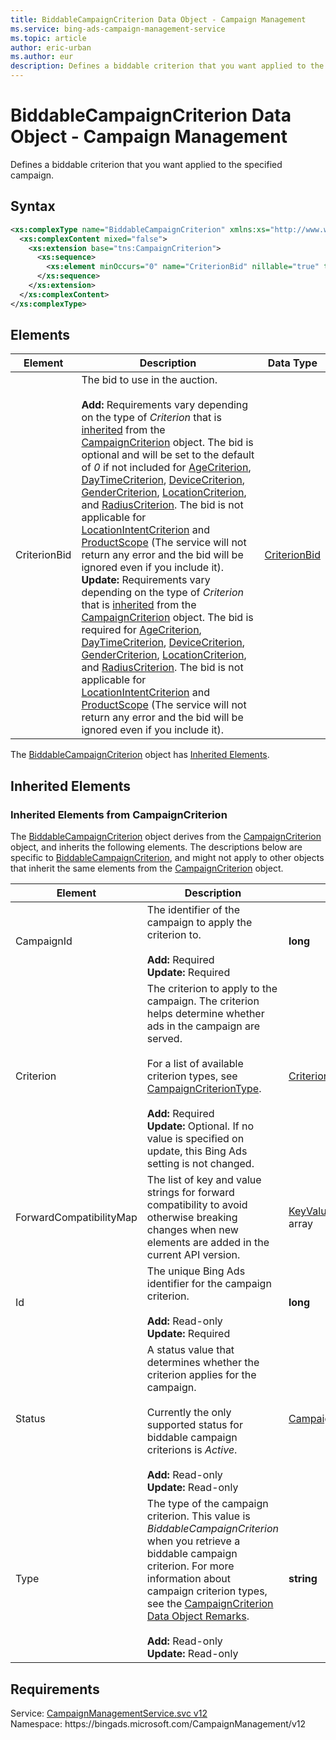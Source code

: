 ```yaml
---
title: BiddableCampaignCriterion Data Object - Campaign Management
ms.service: bing-ads-campaign-management-service
ms.topic: article
author: eric-urban
ms.author: eur
description: Defines a biddable criterion that you want applied to the specified campaign.
---
```

# BiddableCampaignCriterion Data Object - Campaign Management
Defines a biddable criterion that you want applied to the specified campaign.

## Syntax
```xml
<xs:complexType name="BiddableCampaignCriterion" xmlns:xs="http://www.w3.org/2001/XMLSchema">
  <xs:complexContent mixed="false">
    <xs:extension base="tns:CampaignCriterion">
      <xs:sequence>
        <xs:element minOccurs="0" name="CriterionBid" nillable="true" type="tns:CriterionBid" />
      </xs:sequence>
    </xs:extension>
  </xs:complexContent>
</xs:complexType>
```

## <a name="elements"></a>Elements


|Element|Description|Data Type|
|-----------|---------------|-------------|
|<a name="criterionbid"></a>CriterionBid|The bid to use in the auction.<br/><br/>**Add:** Requirements vary depending on the type of *Criterion* that is [inherited](#inheritedelements) from the [CampaignCriterion](campaigncriterion.md) object. The bid is optional and will be set to the default of *0* if not included for [AgeCriterion](agecriterion.md), [DayTimeCriterion](daytimecriterion.md), [DeviceCriterion](devicecriterion.md), [GenderCriterion](gendercriterion.md), [LocationCriterion](locationcriterion.md), and [RadiusCriterion](radiuscriterion.md). The bid is not applicable for [LocationIntentCriterion](locationintentcriterion.md) and [ProductScope](productscope.md) (The service will not return any error and the bid will be ignored even if you include it).<br/>**Update:** Requirements vary depending on the type of *Criterion* that is [inherited](#inheritedelements) from the [CampaignCriterion](campaigncriterion.md) object. The bid is required for [AgeCriterion](agecriterion.md), [DayTimeCriterion](daytimecriterion.md), [DeviceCriterion](devicecriterion.md), [GenderCriterion](gendercriterion.md), [LocationCriterion](locationcriterion.md), and [RadiusCriterion](radiuscriterion.md). The bid is not applicable for [LocationIntentCriterion](locationintentcriterion.md) and [ProductScope](productscope.md) (The service will not return any error and the bid will be ignored even if you include it).|[CriterionBid](criterionbid.md)|

The [BiddableCampaignCriterion](biddablecampaigncriterion.md) object has [Inherited Elements](#inheritedelements).

## <a name="inheritedelements"></a>Inherited Elements

### <a name="inheritedelementscampaigncriterion"></a>Inherited Elements from CampaignCriterion
The [BiddableCampaignCriterion](biddablecampaigncriterion.md) object derives from the [CampaignCriterion](campaigncriterion.md) object, and inherits the following elements. The descriptions below are specific to [BiddableCampaignCriterion](biddablecampaigncriterion.md), and might not apply to other objects that inherit the same elements from the [CampaignCriterion](campaigncriterion.md) object.  


|Element|Description|Data Type|
|-----------|---------------|-------------|
|<a name="campaignid"></a>CampaignId|The identifier of the campaign to apply the criterion to.<br/><br/>**Add:** Required<br/>**Update:** Required|**long**|
|<a name="criterion"></a>Criterion|The criterion to apply to the campaign. The criterion helps determine whether ads in the campaign are served.<br/><br/>For a list of available criterion types, see [CampaignCriterionType](campaigncriteriontype.md).<br/><br/>**Add:** Required<br/>**Update:** Optional. If no value is specified on update, this Bing Ads setting is not changed.|[Criterion](criterion.md)|
|<a name="forwardcompatibilitymap"></a>ForwardCompatibilityMap|The list of key and value strings for forward compatibility to avoid otherwise breaking changes when new elements are added in the current API version.|[KeyValuePairOfstringstring](keyvaluepairofstringstring.md) array|
|<a name="id"></a>Id|The unique Bing Ads identifier for the campaign criterion.<br/><br/>**Add:** Read-only<br/>**Update:** Required|**long**|
|<a name="status"></a>Status|A status value that determines whether the criterion applies for the campaign.<br/><br/>Currently the only supported status for biddable campaign criterions is *Active*.<br/><br/>**Add:** Read-only<br/>**Update:** Read-only|[CampaignCriterionStatus](campaigncriterionstatus.md)|
|<a name="type"></a>Type|The type of the campaign criterion. This value is *BiddableCampaignCriterion* when you retrieve a biddable campaign criterion. For more information about campaign criterion types, see the [CampaignCriterion Data Object Remarks](campaigncriterion.md#remarks).<br/><br/>**Add:** Read-only<br/>**Update:** Read-only|**string**|

## Requirements
Service: [CampaignManagementService.svc v12](https://campaign.api.bingads.microsoft.com/Api/Advertiser/CampaignManagement/v12/CampaignManagementService.svc)  
Namespace: https\://bingads.microsoft.com/CampaignManagement/v12  

